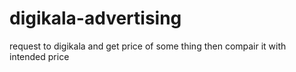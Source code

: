 # digikala-advertising
request to digikala and get price of some thing then compair it with intended price
